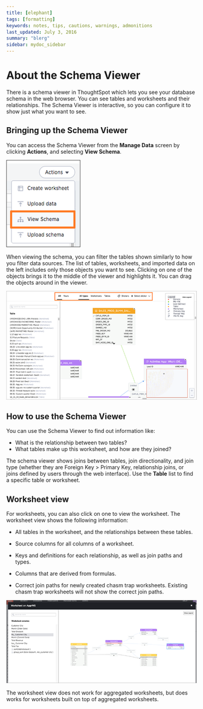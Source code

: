 ```yaml
---
title: [elephant]
tags: [formatting]
keywords: notes, tips, cautions, warnings, admonitions
last_updated: July 3, 2016
summary: "blerg"
sidebar: mydoc_sidebar
---
```

# About the Schema Viewer

There is a schema viewer in ThoughtSpot which lets you see your database schema in the web browser. You can see tables and worksheets and their relationships. The Schema Viewer is interactive, so you can configure it to show just what you want to see.

## Bringing up the Schema Viewer

You can access the Schema Viewer from the **Manage Data** screen by clicking **Actions**, and selecting **View Schema**.

 ![](../../images/access_schema_viewer.png "Access the Schema Viewer") 

When viewing the schema, you can filter the tables shown similarly to how you filter data sources. The list of tables, worksheets, and imported data on the left includes only those objects you want to see. Clicking on one of the objects brings it to the middle of the viewer and highlights it. You can drag the objects around in the viewer.

 ![](../../images/schema_viewer.png "Schema Viewer filters") 

## How to use the Schema Viewer

You can use the Schema Viewer to find out information like:

-   What is the relationship between two tables?
-   What tables make up this worksheet, and how are they joined?

The schema viewer shows joins between tables, join directionality, and join type \(whether they are Foreign Key \> Primary Key, relationship joins, or joins defined by users through the web interface\). Use the **Table** list to find a specific table or worksheet.

## Worksheet view

For worksheets, you can also click on one to view the worksheet. The worksheet view shows the following information:

-   All tables in the worksheet, and the relationships between these tables.
-   Source columns for all columns of a worksheet.

-   Keys and definitions for each relationship, as well as join paths and types.

-   Columns that are derived from formulas.

-   Correct join paths for newly created chasm trap worksheets. Existing chasm trap worksheets will not show the correct join paths.


 ![](../../images/worksheet_viewer.png "Worksheet view example") 

The worksheet view does not work for aggregated worksheets, but does works for worksheets built on top of aggregated worksheets.

